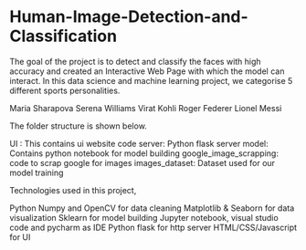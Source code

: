# Human-Image-Detection-and-Classification
The goal of the project is to detect and classify the faces with high accuracy and created an Interactive Web Page with which the model can interact.
In this data science and machine learning project, we categorise 5 different sports personalities.

Maria Sharapova
Serena Williams
Virat Kohli
Roger Federer
Lionel Messi

The folder structure is shown below.

UI : This contains ui website code
server: Python flask server
model: Contains python notebook for model building
google_image_scrapping: code to scrap google for images
images_dataset: Dataset used for our model training

Technologies used in this project,

Python
Numpy and OpenCV for data cleaning
Matplotlib & Seaborn for data visualization
Sklearn for model building
Jupyter notebook, visual studio code and pycharm as IDE
Python flask for http server
HTML/CSS/Javascript for UI
